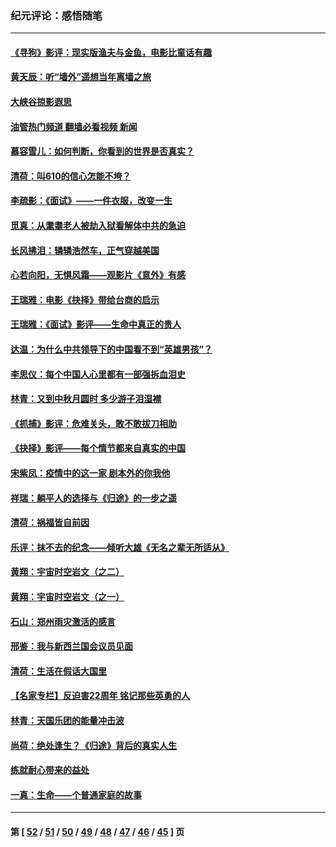 ### 纪元评论：感悟随笔
---
#### [《寻狗》影评：现实版渔夫与金鱼，电影比童话有趣](../../pages/nsc1035/n13389805.md?12130330) 
#### [黄天辰：听“墙外”遥想当年离墙之旅](../../pages/nsc1035/n13377229.md?12130330) 
#### [大峡谷掠影遐思](../../pages/nsc1035/n13354743.md?12130330) 
#### [油管热门频道 翻墙必看视频 新闻](ok?12130330)
#### [慕容雪儿：如何判断，你看到的世界是否真实？](../../pages/nsc1035/n13332569.md?12130330) 
#### [清荷：叫610的信心怎能不垮？](../../pages/nsc1035/n13304848.md?12130330) 
#### [李疏影：《面试》——一件衣服，改变一生](../../pages/nsc1035/n13292494.md?12130330) 
#### [觅真：从耄耋老人被劫入狱看解体中共的急迫](../../pages/nsc1035/n13284545.md?12130330) 
#### [长风拂泪：辚辚浩然车，正气穿越美国](../../pages/nsc1035/n13284280.md?12130330) 
#### [心若向阳，无惧风霜——观影片《意外》有感](../../pages/nsc1035/n13275318.md?12130330) 
#### [王瑞雅：电影《抉择》带给台商的启示](../../pages/nsc1035/n13274064.md?12130330) 
#### [王瑞雅：《面试》影评——生命中真正的贵人](../../pages/nsc1035/n13260528.md?12130330) 
#### [达温：为什么中共领导下的中国看不到“英雄男孩”？](../../pages/nsc1035/n13257099.md?12130330) 
#### [李思仪：每个中国人心里都有一部强拆血泪史](../../pages/nsc1035/n13249632.md?12130330) 
#### [林青：又到中秋月圆时 多少游子泪湿襟](../../pages/nsc1035/n13245916.md?12130330) 
#### [《抓捕》影评：危难关头，敢不敢拔刀相助](../../pages/nsc1035/n13244251.md?12130330) 
#### [《抉择》影评——每个情节都来自真实的中国](../../pages/nsc1035/n13242564.md?12130330) 
#### [宋紫凤：疫情中的这一家 剧本外的你我他](../../pages/nsc1035/n13242358.md?12130330) 
#### [祥瑞：躺平人的选择与《归途》的一步之遥](../../pages/nsc1035/n13213201.md?12130330) 
#### [清荷：祸福皆自前因](../../pages/nsc1035/n13213177.md?12130330) 
#### [乐评：抹不去的纪念——倾听大雄《无名之辈无所适从》](../../pages/nsc1035/n13163359.md?12130330) 
#### [黄翔：宇宙时空岩文（之二）](../../pages/nsc1035/n13141116.md?12130330) 
#### [黄翔：宇宙时空岩文（之一）](../../pages/nsc1035/n13140355.md?12130330) 
#### [石山：郑州雨灾激活的感言](../../pages/nsc1035/n13135372.md?12130330) 
#### [邢鉴：我与新西兰国会议员见面](../../pages/nsc1035/n13111626.md?12130330) 
#### [清荷：生活在假话大国里](../../pages/nsc1035/n13103916.md?12130330) 
#### [【名家专栏】反迫害22周年 铭记那些英勇的人](../../pages/nsc1035/n13102771.md?12130330) 
#### [林青：天国乐团的能量冲击波](../../pages/nsc1035/n13099634.md?12130330) 
#### [尚荷：绝处逢生？《归途》背后的真实人生](../../pages/nsc1035/n13099470.md?12130330) 
#### [练就耐心带来的益处](../../pages/nsc1035/n13081876.md?12130330) 
#### [一真：生命——个普通家庭的故事](../../pages/nsc1035/n13075782.md?12130330) 

---
#### 第 [ [52](./52.md?12130330) / [51](./51.md?12130330) / [50](./50.md?12130330) / [49](./49.md?12130330) / [48](./48.md?12130330) / [47](./47.md?12130330) / [46](./46.md?12130330) / [45](./45.md?12130330) ] 页
